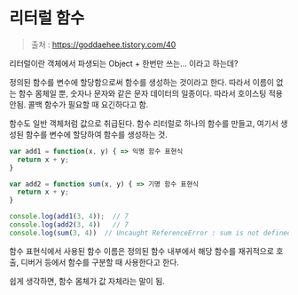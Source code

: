 # 리터럴 함수

> 출처 : https://goddaehee.tistory.com/40

리터럴이란 객체에서 파생되는 Object + 한번만 쓰는... 이라고 하는데?

정의된 함수를 변수에 할당함으로써 함수를 생성하는 것이라고 한다. 따라서 이름이 없는 함수 몸체일 뿐, 숫자나 문자와 같은 문자 데이터의 일종이다. 따라서 호이스팅 적용 안됨. 콜백 함수가 필요할 때 요긴하다고 함.

함수도 일반 객체처럼 값으로 취급된다. 함수 리터럴로 하나의 함수를 만들고, 여기서 생성된 함수를 변수에 할당하여 함수를 생성하는 것.

```javascript
var add1 = function(x, y) { => 익명 함수 표현식
  return x + y;
}

var add2 = function sum(x, y) { => 기명 함수 표현식
  return x + y;
}

console.log(add1(3, 4));  // 7
console.log(add2(3, 4))   // 7
console.log(sum(3, 4))  // Uncaught ReferenceError : sum is not defined
```

함수 표현식에서 사용된 함수 이름은 정의된 함수 내부에서 해당 함수를 재귀적으로 호출, 디버거 등에서 함수를 구분할 때 사용한다고 한다.

쉽게 생각하면, 함수 몸체가 값 자체라는 말이 됨.